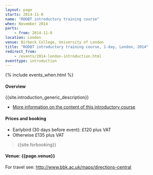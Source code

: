 ```yaml
---
layout: page
starts: 2014-11-8
name: "RODBT introductory training course"
when: November 2014
parts:
    - from: 2014-11-8
location: London
venue: Birbeck College, University of London
title: "RODBT introductory training course, 1-day, London, 2014"
redirect_from:
    - /events/2014-london-introduction.html
eventtype: introduction
---
```



{% include events_when.html %}


#### Overview

{{site.introduction_generic_description}}

- [More information on the content of this introductory course](/training/introduction.html)


#### Prices and booking

- Earlybird (30 days before event): £120 plus VAT
- Otherwise £135 plus VAT

> {{site.forbooking}}


#### Venue: {{page.venue}}

For travel see: http://www.bbk.ac.uk/maps/directions-central
